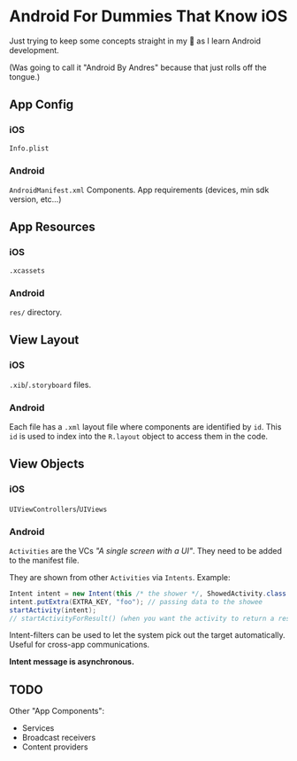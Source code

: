 # Android For Dummies That Know iOS

Just trying to keep some concepts straight in my 🧠 as I learn Android development.

(Was going to call it "Android By Andres" because that just rolls off the tongue.)

## App Config

### iOS

`Info.plist`

### Android

`AndroidManifest.xml`
Components.
App requirements (devices, min sdk version, etc...)

## App Resources

### iOS

`.xcassets`

### Android

`res/` directory.

## View Layout

### iOS

`.xib`/`.storyboard` files.

### Android

Each file has a `.xml` layout file where components are identified by `id`. This `id` is used to index into the `R.layout` object to access them in the code.

## View Objects

### iOS

`UIViewControllers`/`UIViews`

### Android

`Activities` are the VCs _"A single screen with a UI"_. They need to be added to the manifest file.

They are shown from other `Activities` via `Intents`. Example:

```java
Intent intent = new Intent(this /* the shower */, ShowedActivity.class /* the showee */);
intent.putExtra(EXTRA_KEY, "foo"); // passing data to the showee
startActivity(intent);
// startActivityForResult() (when you want the activity to return a result).
```

Intent-filters can be used to let the system pick out the target automatically. Useful for cross-app communications.

**Intent message is asynchronous.**

## TODO

Other "App Components":

- Services
- Broadcast receivers
- Content providers
